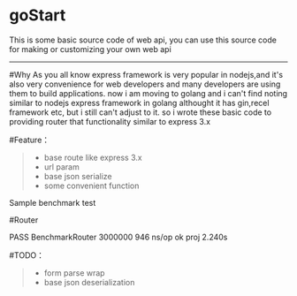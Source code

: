 # goStart
This is some basic source code of web api,
you can use this source code for making or customizing your own web api


------
#Why
As you all know express framework is very popular in nodejs,and it's also very convenience for web developers and
many developers are using them to build applications.
now i am moving to golang and i can't find noting similar to nodejs express framework in golang
althought it has gin,recel framework etc, but i still can't adjust to it.
so i wrote these basic code to providing router that functionality similar to express 3.x


#Feature：

> * base route like express 3.x
> * url param
> * base json serialize
> * some convenient function

Sample benchmark test

 #Router

PASS
BenchmarkRouter	 3000000	       946 ns/op
ok  	proj	2.240s

#TODO：

> * form parse wrap
> * base json deserialization

